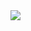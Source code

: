 
<img src="https://github.com/ManishChand349/profile/assets/99408291/b54e1d77-84b0-4eb8-bea7-445fef41d5b2" />
